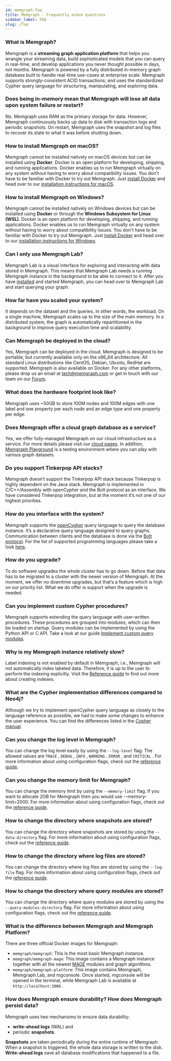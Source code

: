 ```yaml
---
id: memgraph-faq
title: Memgraph - Frequently asked questions
sidebar_label: FAQ
slug: /faq
---
```


### What is Memgraph?

Memgraph is a **streaming graph application platform** that helps you wrangle
your streaming data, build sophisticated models that you can query in real-time,
and develop applications you never thought possible in days, not months.
Memgraph is powered by a fully distributed in-memory graph database built to
handle real-time use-cases at enterprise scale. Memgraph supports
strongly-consistent ACID transactions; and uses the standardized Cypher query
language for structuring, manipulating, and exploring data.

### Does being in-memory mean that Memgraph will lose all data upon system failure or restart?

No. Memgraph uses RAM as the primary storage for data. However, Memgraph
continuously backs up data to disk with transaction logs and periodic snapshots.
On restart, Memgraph uses the snapshot and log files to recover its state to
what it was before shutting down.

### How to install Memgraph on macOS?

Memgraph cannot be installed natively on macOS devices but can be installed
using **Docker**. Docker is an open platform for developing, shipping, and
running applications. Docker enables us to run Memgraph virtually on any system
without having to worry about compatibility issues. You don't have to be
familiar with Docker to try out Memgraph. Just [install
Docker](https://docs.docker.com/get-docker/) and head over to our [installation
instructions for macOS](/memgraph/install-memgraph-on-macos-docker).

### How to install Memgraph on Windows?

Memgraph cannot be installed natively on Windows devices but can be installed
using **Docker** or through the **Windows Subsystem for Linux (WSL)**. Docker is
an open platform for developing, shipping, and running applications. Docker
enables us to run Memgraph virtually on any system without having to worry about
compatibility issues. You don't have to be familiar with Docker to try out
Memgraph. Just [install Docker](https://docs.docker.com/get-docker/) and head
over to our [installation instructions for
Windows](/memgraph/install-memgraph-on-windows-docker).

### Can I only use Memgraph Lab?

Memgraph Lab is a visual interface for exploring and interacting with data
stored in Memgraph. This means that Memgraph Lab needs a running Memgraph
instance in the background to be able to connect to it. After you have
[installed](/memgraph/installation) and started Memgraph, you can head over to
Memgraph Lab and start querying your graph.

### How far have you scaled your system?

It depends on the dataset and the queries, in other words, the workload. On a
single machine, Memgraph scales up to the size of the main memory. In a
distributed system, the graph is automatically repartitioned in the background
to improve query execution time and scalability.

### Can Memgraph be deployed in the cloud?

Yes, Memgraph can be deployed in the cloud. Memgraph is designed to be portable,
but currently available only on the x86_64 architecture. All standard Linux
distributions like CentOS, Debian, Ubuntu, RedHat are supported. Memgraph is
also available on Docker. For any other platforms, please drop us an email at
[tech@memgraph.com](mailto:tech@memgraph.com) or get in touch with our team on
our [Forum](https://discourse.memgraph.com/).

### What does the hardware footprint look like?

Memgraph uses ~50GB to store 100M nodes and 100M edges with one label and one
property per each node and an edge type and one property per edge.

### Does Memgraph offer a cloud graph database as a service?

Yes, we offer fully-managed Memgraph on our cloud infrastructure as a service.
For more details please visit our [cloud pages](https://cloud.memgraph.com/). In
addition, [Memgraph Playground](https://playground.memgraph.com/) is a testing
environment where you can play with various graph datasets.

### Do you support Tinkerpop API stacks?

Memgraph doesn’t support the Tinkerpop API stack because Tinkerpop is highly
dependent on the Java stack. Memgraph is implemented in C/C++/Assembly with
openCypher and the Bolt protocol as an interface. We have considered Tinkerpop
integration, but at the moment it’s not one of our highest priorities.

### How do you interface with the system?

Memgraph supports the [openCypher](http://www.opencypher.org) query language to
query the database instance. It’s a declarative query language designed to query
graphs. Communication between clients and the database is done via the [Bolt
protocol](https://boltprotocol.org). For the list of supported programming
languages please take a look
[here](/memgraph/getting-started/connecting-applications).

### How do you upgrade?

To do software upgrades the whole cluster has to go down. Before that data has
to be migrated to a cluster with the newer version of Memgraph. At the moment,
we offer no downtime upgrades, but that’s a feature which is high on our
priority list. What we do offer is support when the upgrade is needed.

### Can you implement custom Cypher procedures?

Memgraph supports extending the query language with user-written procedures.
These procedures are grouped into modules, which can then be loaded on startup.
Query modules can be implemented by using the Python API or C API. Take a look
at our guide [Implement custom query
modules](/memgraph/database-functionalities/query-modules/implement-query-modules).

### Why is my Memgraph instance relatively slow?

Label indexing is not enabled by default in Memgraph, i.e., Memgraph will not
automatically index labeled data. Therefore, it is up to the user to perform the
indexing explicitly. Visit the [Reference
guide](/memgraph/reference-guide/indexing) to find out more about creating
indexes.

### What are the Cypher implementation differences compared to Neo4j?

Although we try to implement openCypher query language as closely to the
language reference as possible, we had to make some changes to enhance the user
experience. You can find the differences listed in the [Cypher
manual](/cypher-manual/differences).

### Can you change the log level in Memgraph?

You can change the log level easily by using the `--log-level` flag. The allowed
values are `TRACE` , `DEBUG` , `INFO` , `WARNING` , `ERROR` , and `CRITICAL` .
For more information about using configuration flags, check out the [reference
guide](/memgraph/reference-guide/configuration).

### Can you change the memory limit for Memgraph?

You can change the memory limit by using the `--memory-limit` flag. If you want
to allocate 2GB for Memgraph then you would use --memory-limit=2000. For more
information about using configuration flags, check out the [reference
guide](/memgraph/reference-guide/configuration).

### How to change the directory where snapshots are stored?

You can change the directory where snapshots are stored by using the
`--data-directory` flag. For more information about using configuration flags,
check out the [reference guide](/memgraph/reference-guide/configuration).

### How to change the directory where log files are stored?

You can change the directory where log files are stored by using the
`--log-file` flag. For more information about using configuration flags, check
out the [reference guide](/memgraph/reference-guide/configuration).

### How to change the directory where query modules are stored?

You can change the directory where query modules are stored by using the
`--query-modules-directory` flag. For more information about using configuration
flags, check out the [reference guide](/memgraph/reference-guide/configuration).

### What is the difference between Memgraph and Memgraph Platform?

There are three official Docker images for Memgraph:

* `memgraph/memgraph`: This is the most basic Memgraph instance.
* `memgraph/memgraph-mage`: This image contains a Memgraph instance together
  with all the newest [MAGE](/mage) modules and graph algorithms.
* `memgraph/memgraph-platform`: This image contains Memgraph, Memgraph Lab, and
  mgconsole. Once started, mgconsole will be opened in the terminal, while
  Memgraph Lab is available at `http://localhost:3000` .

### How does Memgraph ensure durability? How does Memgraph persist data?

Memgraph uses two mechanisms to ensure data durability:

* **write-ahead logs** (WAL) and
* periodic **snapshots**.

**Snapshots** are taken periodically during the entire runtime of Memgraph. When
a snapshot is triggered, the whole data storage is written to the disk.
**Write-ahead logs** save all database modifications that happened to a file.
